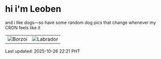 # hi i'm Leoben

and i like dogs—so have some random dog pics that change whenever my CRON feels like it

|  |  |
|--------|----------|
| ![Borzoi](https://random-dog-vercel.vercel.app/api/random-borzoi?v=1761488465) | ![Labrador](https://random-dog-vercel.vercel.app/api/random-labrador?v=1761488465) |

Last updated: 2025-10-26 22:21 PHT
